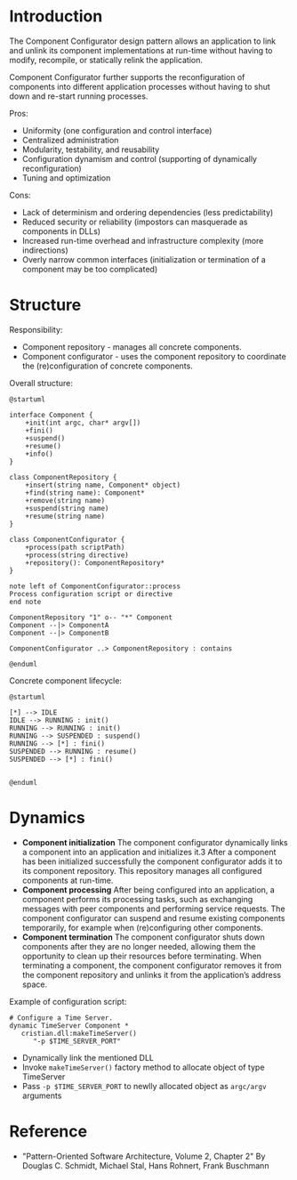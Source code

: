# Introduction

The Component Configurator design pattern allows an application to link and unlink its component
implementations at run-time without having to modify, recompile, or statically relink
the application.

Component Configurator further supports the reconfiguration of components into different
application processes without having to shut down and re-start running processes.

Pros:
 * Uniformity (one configuration and control interface)
 * Centralized administration
 * Modularity, testability, and reusability
 * Configuration dynamism and control (supporting of dynamically reconfiguration)
 * Tuning and optimization

Cons:
 * Lack of determinism and ordering dependencies (less predictability)
 * Reduced security or reliability (impostors can masquerade as components in DLLs)
 * Increased run-time overhead and infrastructure complexity (more indirections)
 * Overly narrow common interfaces (initialization or termination of a component may be too complicated)

# Structure

Responsibility:
* Component repository - manages all concrete components.
* Component configurator - uses the component repository to coordinate the (re)configuration of concrete components.

Overall structure:
```plantuml
@startuml

interface Component {
    +init(int argc, char* argv[])
    +fini()
    +suspend()
    +resume()
    +info()
}

class ComponentRepository {
    +insert(string name, Component* object)
    +find(string name): Component*
    +remove(string name)
    +suspend(string name)
    +resume(string name)
}

class ComponentConfigurator {
    +process(path scriptPath)
    +process(string directive)
    +repository(): ComponentRepository*
}

note left of ComponentConfigurator::process 
Process configuration script or directive
end note

ComponentRepository "1" o-- "*" Component
Component --|> ComponentA 
Component --|> ComponentB

ComponentConfigurator ..> ComponentRepository : contains

@enduml
```

Concrete component lifecycle:
```plantuml
@startuml

[*] --> IDLE
IDLE --> RUNNING : init()
RUNNING --> RUNNING : init()
RUNNING --> SUSPENDED : suspend()
RUNNING --> [*] : fini()
SUSPENDED --> RUNNING : resume()
SUSPENDED --> [*] : fini()


@enduml
```

# Dynamics

* __Component initialization__
  The component configurator dynamically links a component into an application and initializes it.3 After a component has been initialized successfully the component configurator adds it to its component repository. This repository manages all configured components at run-time.
* __Component processing__
  After being configured into an application, a component performs its processing tasks, such as exchanging messages with peer components and performing service requests. The component configurator can suspend and resume existing components temporarily, for example when (re)configuring other components.
* __Component termination__
  The component configurator shuts down components after they are no longer needed, allowing them the opportunity to clean up their resources before terminating. When terminating a component, the component configurator removes it from the component repository and unlinks it from the application’s address space.

Example of configuration script:
```text
# Configure a Time Server.
dynamic TimeServer Component *
   cristian.dll:makeTimeServer()
      "-p $TIME_SERVER_PORT"
```
* Dynamically link the mentioned DLL
* Invoke `makeTimeServer()` factory method to allocate object of type TimeServer
* Pass `-p $TIME_SERVER_PORT` to newlly allocated object as `argc/argv` arguments

# Reference

* "Pattern-Oriented Software Architecture, Volume 2, Chapter 2" By Douglas C. Schmidt, Michael Stal, Hans Rohnert, Frank Buschmann
